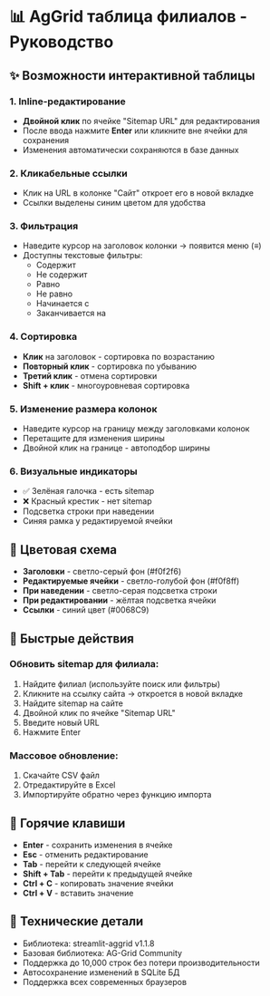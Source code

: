# 📊 AgGrid таблица филиалов - Руководство

## ✨ Возможности интерактивной таблицы

### 1. **Inline-редактирование**
- **Двойной клик** по ячейке "Sitemap URL" для редактирования
- После ввода нажмите **Enter** или кликните вне ячейки для сохранения
- Изменения автоматически сохраняются в базе данных

### 2. **Кликабельные ссылки**
- Клик на URL в колонке "Сайт" откроет его в новой вкладке
- Ссылки выделены синим цветом для удобства

### 3. **Фильтрация**
- Наведите курсор на заголовок колонки → появится меню (≡)
- Доступны текстовые фильтры:
  - Содержит
  - Не содержит
  - Равно
  - Не равно
  - Начинается с
  - Заканчивается на

### 4. **Сортировка**
- **Клик** на заголовок - сортировка по возрастанию
- **Повторный клик** - сортировка по убыванию
- **Третий клик** - отмена сортировки
- **Shift + клик** - многоуровневая сортировка

### 5. **Изменение размера колонок**
- Наведите курсор на границу между заголовками колонок
- Перетащите для изменения ширины
- Двойной клик на границе - автоподбор ширины

### 6. **Визуальные индикаторы**
- ✅ Зелёная галочка - есть sitemap
- ❌ Красный крестик - нет sitemap
- Подсветка строки при наведении
- Синяя рамка у редактируемой ячейки

## 🎨 Цветовая схема

- **Заголовки** - светло-серый фон (#f0f2f6)
- **Редактируемые ячейки** - светло-голубой фон (#f0f8ff)
- **При наведении** - светло-серая подсветка строки
- **При редактировании** - жёлтая подсветка ячейки
- **Ссылки** - синий цвет (#0068C9)

## 🚀 Быстрые действия

### Обновить sitemap для филиала:
1. Найдите филиал (используйте поиск или фильтры)
2. Кликните на ссылку сайта → откроется в новой вкладке
3. Найдите sitemap на сайте
4. Двойной клик по ячейке "Sitemap URL"
5. Введите новый URL
6. Нажмите Enter

### Массовое обновление:
1. Скачайте CSV файл
2. Отредактируйте в Excel
3. Импортируйте обратно через функцию импорта

## 📝 Горячие клавиши

- **Enter** - сохранить изменения в ячейке
- **Esc** - отменить редактирование
- **Tab** - перейти к следующей ячейке
- **Shift + Tab** - перейти к предыдущей ячейке
- **Ctrl + C** - копировать значение ячейки
- **Ctrl + V** - вставить значение

## 🔧 Технические детали

- Библиотека: streamlit-aggrid v1.1.8
- Базовая библиотека: AG-Grid Community
- Поддержка до 10,000 строк без потери производительности
- Автосохранение изменений в SQLite БД
- Поддержка всех современных браузеров